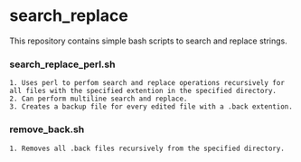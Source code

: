 # search_replace #

This repository contains simple bash scripts to search and replace strings.

### search_replace_perl.sh ###
	1. Uses perl to perfom search and replace operations recursively for all files with the specified extention in the specified directory.
	2. Can perform multiline search and replace.
	3. Creates a backup file for every edited file with a .back extention.

### remove_back.sh ###
	1. Removes all .back files recursively from the specified directory.
